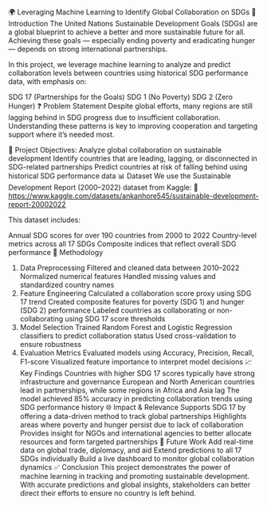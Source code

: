 🌍 Leveraging Machine Learning to Identify Global Collaboration on SDGs
🔖 Introduction
The United Nations Sustainable Development Goals (SDGs) are a global blueprint to achieve a better and more sustainable future for all. Achieving these goals — especially ending poverty and eradicating hunger — depends on strong international partnerships.

In this project, we leverage machine learning to analyze and predict collaboration levels between countries using historical SDG performance data, with emphasis on:

SDG 17 (Partnerships for the Goals)
SDG 1 (No Poverty)
SDG 2 (Zero Hunger)
❓ Problem Statement
Despite global efforts, many regions are still lagging behind in SDG progress due to insufficient collaboration. Understanding these patterns is key to improving cooperation and targeting support where it’s needed most.

🎯 Project Objectives:
Analyze global collaboration on sustainable development
Identify countries that are leading, lagging, or disconnected in SDG-related partnerships
Predict countries at risk of falling behind using historical SDG performance data
📊 Dataset
We use the Sustainable Development Report (2000–2022) dataset from Kaggle:
📎 https://www.kaggle.com/datasets/ankanhore545/sustainable-development-report-20002022

This dataset includes:

Annual SDG scores for over 190 countries from 2000 to 2022
Country-level metrics across all 17 SDGs
Composite indices that reflect overall SDG performance
🧠 Methodology
1. Data Preprocessing
Filtered and cleaned data between 2010–2022
Normalized numerical features
Handled missing values and standardized country names
2. Feature Engineering
Calculated a collaboration score proxy using SDG 17 trend
Created composite features for poverty (SDG 1) and hunger (SDG 2) performance
Labeled countries as collaborating or non-collaborating using SDG 17 score thresholds
3. Model Selection
Trained Random Forest and Logistic Regression classifiers to predict collaboration status
Used cross-validation to ensure robustness
4. Evaluation Metrics
Evaluated models using Accuracy, Precision, Recall, F1-score
Visualized feature importance to interpret model decisions
📈 Key Findings
Countries with higher SDG 17 scores typically have strong infrastructure and governance
European and North American countries lead in partnerships, while some regions in Africa and Asia lag
The model achieved 85% accuracy in predicting collaboration trends using SDG performance history
🌐 Impact & Relevance
Supports SDG 17 by offering a data-driven method to track global partnerships
Highlights areas where poverty and hunger persist due to lack of collaboration
Provides insight for NGOs and international agencies to better allocate resources and form targeted partnerships
🔮 Future Work
Add real-time data on global trade, diplomacy, and aid
Extend predictions to all 17 SDGs individually
Build a live dashboard to monitor global collaboration dynamics
✅ Conclusion
This project demonstrates the power of machine learning in tracking and promoting sustainable development. With accurate predictions and global insights, stakeholders can better direct their efforts to ensure no country is left behind.

